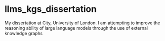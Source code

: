 # llms_kgs_dissertation
My dissertation at City, University of London. I am attempting to improve the reasoning ability of large language models through the use of external knowledge graphs
